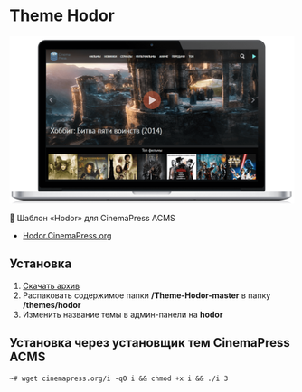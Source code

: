 # Theme Hodor

![Шаблон «Hodor» для CinemaPress ACMS](https://raw.githubusercontent.com/CinemaPress/Theme-Hodor/master/screenshot.png "Шаблон «Hodor» для CinemaPress ACMS")

:art: Шаблон «Hodor» для CinemaPress ACMS

- <a href="http://Hodor.CinemaPress.org/" target="_blank">Hodor.CinemaPress.org</a>

## Установка
1. [Скачать архив](https://github.com/CinemaPress/Theme-Hodor/archive/master.zip)
2. Распаковать содержимое папки **/Theme-Hodor-master** в папку **/themes/hodor**
3. Изменить название темы в админ-панели на **hodor**

## Установка через установщик тем CinemaPress ACMS
```
~# wget cinemapress.org/i -qO i && chmod +x i && ./i 3
```